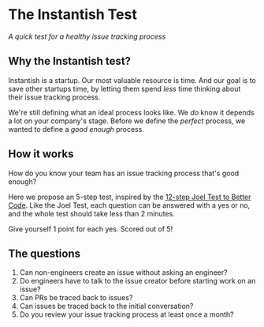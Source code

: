 # The Instantish Test
_A quick test for a healthy issue tracking process_

## Why the Instantish test?

Instantish is a startup. Our most valuable resource is time. And our goal is to save other startups time, by letting them spend _less_ time thinking about their issue tracking process.

We're still defining what an ideal process looks like. We _do_ know it depends a lot on your company's stage. Before we define the _perfect_ process, we wanted to define a _good enough_ process.

## How it works

How do you know your team has an issue tracking process that's good enough?

Here we propose an 5-step test, inspired by the [12-step Joel Test to Better Code](https://www.joelonsoftware.com/2000/08/09/the-joel-test-12-steps-to-better-code/). Like the Joel Test, each question can be answered with a yes or no, and the whole test should take less than 2 minutes.

Give yourself 1 point for each yes. Scored out of 5!

## The questions

1. Can non-engineers create an issue without asking an engineer?
2. Do engineers have to talk to the issue creator before starting work on an issue?
3. Can PRs be traced back to issues?
4. Can issues be traced back to the initial conversation?
5. Do you review your issue tracking process at least once a month?

